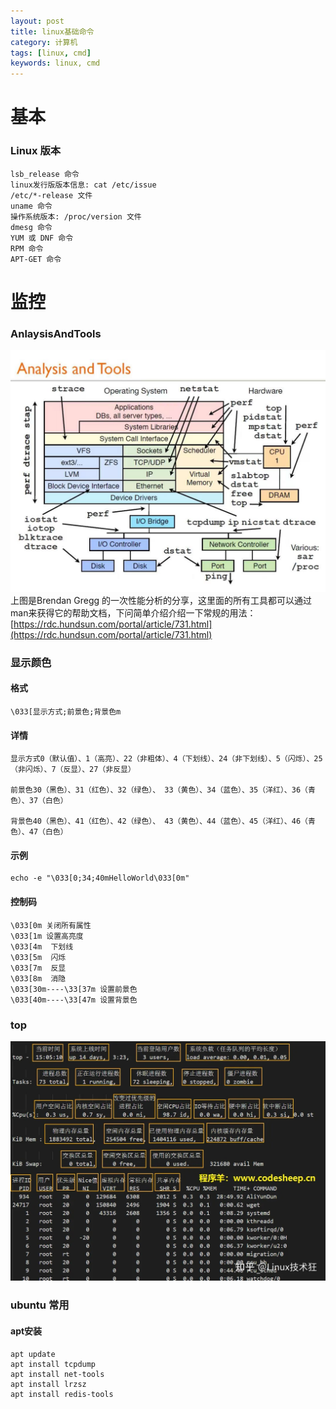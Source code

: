 ```yaml
---
layout: post
title: linux基础命令
category: 计算机
tags: [linux, cmd]
keywords: linux, cmd
---
```


# 基本
### Linux 版本

```
lsb_release 命令
linux发行版版本信息: cat /etc/issue
/etc/*-release 文件
uname 命令
操作系统版本: /proc/version 文件
dmesg 命令
YUM 或 DNF 命令
RPM 命令
APT-GET 命令
```

# 监控
### AnlaysisAndTools
![AnlaysisAndTools](/assets/img/linux/AnlaysisAndTools.jpeg)
上图是Brendan Gregg 的一次性能分析的分享，这里面的所有工具都可以通过man来获得它的帮助文档，下问简单介绍介绍一下常规的用法：
[https://rdc.hundsun.com/portal/article/731.html](https://rdc.hundsun.com/portal/article/731.html)

### 显示颜色
#### 格式
```
\033[显示方式;前景色;背景色m
```

#### 详情
```
显示方式0（默认值）、1（高亮）、22（非粗体）、4（下划线）、24（非下划线）、5（闪烁）、25（非闪烁）、7（反显）、27（非反显）

前景色30（黑色）、31（红色）、32（绿色）、 33（黄色）、34（蓝色）、35（洋红）、36（青色）、37（白色）

背景色40（黑色）、41（红色）、42（绿色）、 43（黄色）、44（蓝色）、45（洋红）、46（青色）、47（白色）
```

#### 示例
```
echo -e "\033[0;34;40mHelloWorld\033[0m"
```

#### 控制码
```
\033[0m 关闭所有属性
\033[1m 设置高亮度
\033[4m  下划线
\033[5m  闪烁
\033[7m  反显
\033[8m  消隐
\033[30m----\33[37m 设置前景色
\033[40m----\33[47m 设置背景色
```

### top
![top-cmd](/assets/img/linux/top-cmd.jpeg)


### ubuntu 常用
#### apt安装

```
apt update  
apt install tcpdump
apt install net-tools
apt install lrzsz
apt install redis-tools
```